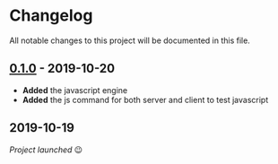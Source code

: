# Changelog
All notable changes to this project will be documented in this file.

## [0.1.0] - 2019-10-20

- **Added** the javascript engine
- **Added** the js command for both server and client to test javascript

## 2019-10-19

*Project launched* 😉

[0.1.0]: https://github.com/olivierlacan/keep-a-changelog/compare/v0.0.8...v0.1.0
